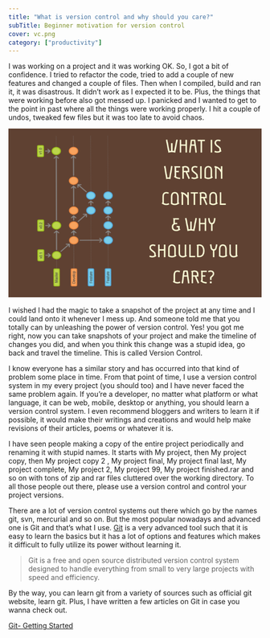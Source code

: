 ```yaml
---
title: "What is version control and why should you care?"
subTitle: Beginner motivation for version control
cover: vc.png
category: ["productivity"]
---
```


I was working on a project and it was working OK. So, I got a bit of confidence. I tried to refactor the code, tried to add a couple of new features and changed a couple of files. Then when I compiled, build and ran it, it was disastrous. It didn’t work as I expected it to be. Plus, the things that were working before also got messed up. I panicked and I wanted to get to the point in past where all the things were working properly. I hit a couple of undos, tweaked few files but it was too late to avoid chaos.


![What is version control and why should you care?](./vc.png)

I wished I had the magic to take a snapshot of the project at any time and I could land onto it whenever I mess up. And someone told me that you totally can by unleashing the power of version control. Yes! you got me right, now you can take snapshots of your project and make the timeline of changes you did, and when you think this change was a stupid idea, go back and travel the timeline. This is called Version Control.

I know everyone has a similar story and has occurred into that kind of problem some place in time. From that point of time, I use a version control system in my every project (you should too) and I have never faced the same problem again. If you’re a developer, no matter what platform or what language, it can be web, mobile, desktop or anything, you should learn a version control system.  I even recommend bloggers and writers to learn it if possible, it would make their writings and creations and would help make revisions of their articles, poems or whatever it is.

I have seen people making a copy of the entire project periodically and renaming it with stupid names. It starts with My project, then My project copy, then My project copy 2 , My project final, My project final last, My project complete, My project 2, My project 99, My project finished.rar and so on with tons of zip and rar files cluttered over the working directory. To all those people out there, please use a version control and control your project versions.

There are a lot of version control systems out there which go by the names git, svn, mercurial and so on. But the most popular nowadays and advanced one is Git and that’s what I use. [Git](http://git-scm.com) is a very advanced tool such that it is easy to learn the basics but it has a lot of options and features which makes it difficult to fully utilize its power without learning it.

> Git is a free and open source distributed version control system designed to handle everything from small to very large projects with speed and efficiency.

By the way, you can learn git from a variety of sources such as official git website, learn git. Plus, I have written a few articles on Git in case you wanna check out.

[Git- Getting Started](http://blog.lokeshd.com/git-learn)